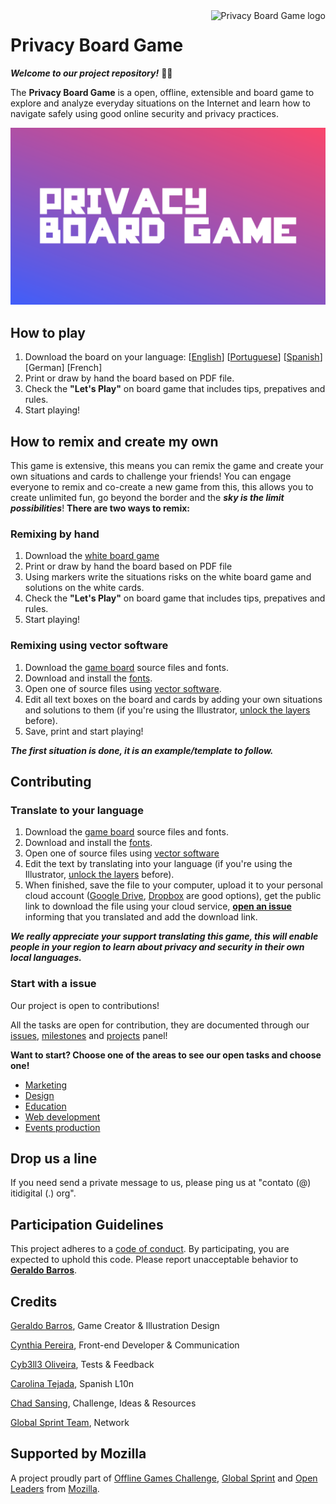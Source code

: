 <a href="https://github.com/itidigitalbr/privacy-board-game">
    <img src="https://raw.githubusercontent.com/itidigitalbr/privacy-board-game/master/marketing/logo/logo_color.png" alt="Privacy Board Game logo" title="Privacy Board Game" align="right" height="60" />
</a>

Privacy Board Game
======================
***Welcome to our project repository!*** 🎉🆙


The **Privacy Board Game** is a open, offline, extensible and board game to explore and analyze everyday situations on the Internet and learn how to navigate safely using good online security and privacy practices.

![Logo - Privacy and Security Situations Challenge](marketing/graphics/welcome_github.png)


## How to play
1. Download the board on your language: [[English](https://github.com/barrosgeraldo/mozsprint-privacy-security-situations/raw/master/game-board/Privacy%20and%20Security%20Situations%20Challenge%20-%20Board.pdf)] [[Portuguese](https://github.com/barrosgeraldo/mozsprint-privacy-security-situations/raw/master/game-board/l10n/Privacy%20and%20Security%20Situations%20Challenge%20-%20Board%20-%20Portuguese.pdf)] [[Spanish](https://github.com/barrosgeraldo/mozsprint-privacy-security-situations/raw/master/game-board/l10n/Privacy%20and%20Security%20Situations%20Challenge%20-%20Board%20-%20Spanish.pdf)] [German] [French]
2. Print or draw by hand the board based on PDF file.
3. Check the **"Let's Play"** on board game that includes tips, prepatives and rules.
4. Start playing!

## How to remix and create my own
This game is extensive, this means you can remix the game and create your own situations and cards to challenge your friends! You can engage everyone to remix and co-create a new game from this, this allows you to create unlimited fun, go beyond the border and the ***sky is the limit possibilities***! **There are two ways to remix:**

### Remixing by hand
1. Download the [white board game](https://github.com/barrosgeraldo/mozsprint-privacy-security-situations/raw/master/game-remix-own/Privacy%20and%20Security%20Situations%20Challenge%20-%20Remix%20Your%20Own.pdf)
2. Print or draw by hand the board based on PDF file
3. Using markers write the situations risks on the white board game and solutions on the white cards.
4. Check the **"Let's Play"** on board game that includes tips, prepatives and rules.
5. Start playing!


### Remixing using vector software
1. Download the [game board](https://github.com/barrosgeraldo/mozsprint-privacy-security-situations/tree/master/game-board) source files and fonts.
2. Download and install the [fonts](https://github.com/itidigitalbr/privacy-board-game/blob/master/board/fonts.md).
3. Open one of source files using [vector software](http://www.creativebloq.com/illustrator/alternative-to-illustrator-1131664).
4. Edit all text boxes on the board and cards by adding your own situations and solutions to them (if you're using the Illustrator, [unlock the layers](https://helpx.adobe.com/illustrator/using/locking-hiding-deleting-objects.html) before).
5. Save, print and start playing!

***The first situation is done, it is an example/template to follow.***

## Contributing

### Translate to your language
1. Download the [game board](https://github.com/barrosgeraldo/mozsprint-privacy-security-situations/tree/master/game-board) source files and fonts.
2. Download and install the [fonts](https://github.com/itidigitalbr/privacy-board-game/blob/master/board/fonts.md).
3. Open one of source files using [vector software](http://www.creativebloq.com/illustrator/alternative-to-illustrator-1131664)
4. Edit the text by translating into your language (if you're using the Illustrator, [unlock the layers](https://helpx.adobe.com/illustrator/using/locking-hiding-deleting-objects.html) before).
5. When finished, save the file to your computer, upload it to your personal cloud account ([Google Drive](https://drive.google.com), [Dropbox](https://dropbox.com) are good options), get the public link to download the file using your cloud service, **[open an issue](https://github.com/barrosgeraldo/mozsprint-privacy-security-situations/issues/new)** informing that you translated and add the download link.

***We really appreciate your support translating this game, this will enable people in your region to learn about privacy and security in their own local languages.***

### Start with a issue
Our project is open to contributions!

All the tasks are open for contribution, they are documented through our [issues](https://github.com/itidigitalbr/privacy-board-game/issues), [milestones](https://github.com/itidigitalbr/privacy-board-game/milestones) and [projects](https://github.com/itidigitalbr/privacy-board-game/projects) panel!

**Want to start? Choose one of the areas to see our open tasks and choose one!**
- [Marketing](https://github.com/itidigitalbr/privacy-board-game/milestone/5)
- [Design](https://github.com/itidigitalbr/privacy-board-game/milestone/1)
- [Education](https://github.com/itidigitalbr/privacy-board-game/milestone/3)
- [Web development](https://github.com/itidigitalbr/privacy-board-game/milestone/4)
- [Events production](https://github.com/itidigitalbr/privacy-board-game/milestone/2)


## Drop us a line
If you need send a private message to us, please ping us at "contato (@) itidigital (.) org".

## Participation Guidelines

This project adheres to a [code of conduct](CODE_OF_CONDUCT.md). By participating, you are expected to uphold this code. Please report unacceptable behavior to **[Geraldo Barros](http://telegram.me/geraldobarros)**.

## Credits
[Geraldo Barros](https://reps.mozilla.org/u/geraldobarros/), Game Creator & Illustration Design

[Cynthia Pereira](https://reps.mozilla.org/u/cynthiapereira/), Front-end Developer & Communication

[Cyb3ll3 Oliveira](https://mozillians.org/pt-BR/u/cyb3ll3/), Tests & Feedback

[Carolina Tejada](https://twitter.com/cctalvarez), Spanish L10n

[Chad Sansing](https://twitter.com/chadsansing), Challenge, Ideas & Resources

[Global Sprint Team](https://mozilla.github.io/global-sprint/), Network

## Supported by Mozilla

A project proudly part of [Offline Games Challenge](https://github.com/MozillaFoundation/mpa-offline-games-challenge), [Global Sprint](https://mozilla.github.io/global-sprint/) and [Open Leaders](https://mozilla.github.io/leadership-training/round-4/projects/#privacy-board-game) from [Mozilla](https://mozilla.org).

